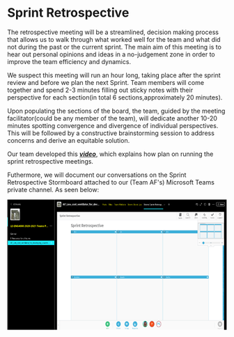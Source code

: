 # Sprint Retrospective

The retrospective meeting will be a streamlined, decision making process that allows us to
walk through what worked well for the team and what did not during the past or the current
sprint. The main aim of this meeting is to hear out personal opinions and ideas in a
no-judgement zone in order to improve the team efficiency and dynamics.

We suspect this meeting will run an hour long, taking place after the sprint review and before
we plan the next Sprint. Team members will come together and spend 2-3 minutes filling out
sticky notes with their perspective for each section(in total 6 sections,approximately 20
minutes).

Upon populating the sections of the board, the team, guided by the meeting facilitator(could
be any member of the team), will dedicate another 10-20 minutes spotting convergence and
divergence of individual perspectives. This will be followed by a constructive brainstorming
session to address concerns and derive an equitable solution.

Our team developed this ***[video](https://drive.google.com/file/d/1DJoTnoQnha75LZt_Z7ayyB9dgPZQphm0/view?usp=sharing)***, which explains how plan on running the sprint retrospective meetings. 

Futhermore, we will document our conversations on the Sprint Retrospective Stormboard attached to our (Team AF's)
Microsoft Teams private channel. As seen below:

<img src="im5.png" alt=" " class="inline" width="600" height="300"/>
